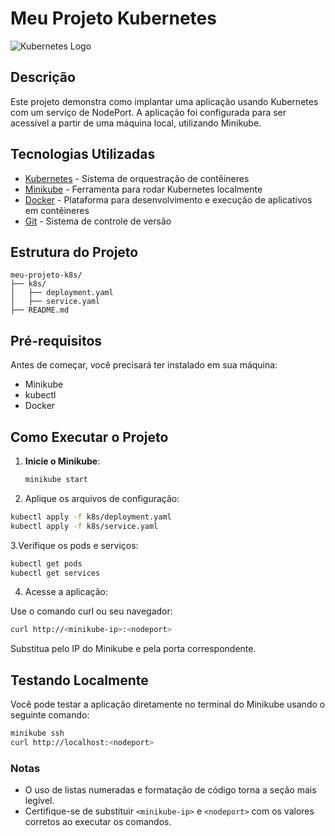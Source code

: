 # Meu Projeto Kubernetes

![Kubernetes Logo](https://kubernetes.io/images/header/logo.svg) <!-- Exemplo de imagem, você pode usar outras -->

## Descrição

Este projeto demonstra como implantar uma aplicação usando Kubernetes com um serviço de NodePort. A aplicação foi configurada para ser acessível a partir de uma máquina local, utilizando Minikube.

## Tecnologias Utilizadas

- [Kubernetes](https://kubernetes.io) - Sistema de orquestração de contêineres
- [Minikube](https://minikube.sigs.k8s.io/docs/start/) - Ferramenta para rodar Kubernetes localmente
- [Docker](https://www.docker.com/) - Plataforma para desenvolvimento e execução de aplicativos em contêineres
- [Git](https://git-scm.com/) - Sistema de controle de versão

## Estrutura do Projeto

```plaintext
meu-projeto-k8s/
├── k8s/
│   ├── deployment.yaml
│   ├── service.yaml
├── README.md

```
## Pré-requisitos
Antes de começar, você precisará ter instalado em sua máquina:

- Minikube
- kubectl
- Docker

## Como Executar o Projeto

1. **Inicie o Minikube**:

   ```bash
   minikube start
2. Aplique os arquivos de configuração:

  ```bash
kubectl apply -f k8s/deployment.yaml
kubectl apply -f k8s/service.yaml
```
3.Verifique os pods e serviços:
  
  ```bash
  kubectl get pods
  kubectl get services
```
4. Acesse a aplicação:

Use o comando curl ou seu navegador:

```bash
curl http://<minikube-ip>:<nodeport>
```
Substitua <minikube-ip> pelo IP do Minikube e <nodeport> pela porta correspondente.

## Testando Localmente
Você pode testar a aplicação diretamente no terminal do Minikube usando o seguinte comando:

```bash
minikube ssh
curl http://localhost:<nodeport>
```


### Notas

- O uso de listas numeradas e formatação de código torna a seção mais legível.
- Certifique-se de substituir `<minikube-ip>` e `<nodeport>` com os valores corretos ao executar os comandos. 
